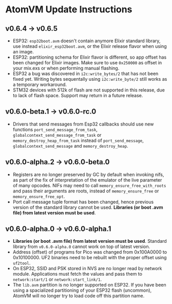 <!---
  Copyright 2023 Davide Bettio <davide@uninstall.it>

  SPDX-License-Identifier: Apache-2.0 OR LGPL-2.1-or-later
-->

# AtomVM Update Instructions

## v0.6.4 -> v0.6.5

- ESP32: `esp32boot.avm` doesn't contain anymore Elixir standard library, use instead
`elixir_esp32boot.avm`, or the Elixir release flavor when using an image.
- ESP32: partitioning schema for Elixir flavor is different, so app offset has been changed for
Elixir images. Make sure to use `0x250000` as offset in your mix.exs or when performing manual
flashing.
- ESP32 a bug was discovered in `i2c:write_bytes/2` that has not been fixed yet. Writing bytes
sequentally using `i2c:write_byte/2` still works as a temporary workaround.
- STM32 devices with 512k of flash are not supported in this release, due to lack of
flash space. Support may return in a future release.

## v0.6.0-beta.1 -> v0.6.0-rc.0

- Drivers that send messages from Esp32 callbacks should use new functions
`port_send_message_from_task`, `globalcontext_send_message_from_task` or
`memory_destroy_heap_from_task` instead of `port_send_message`,
`globalcontext_send_message` and `memory_destroy_heap`.

## v0.6.0-alpha.2 -> v0.6.0-beta.0

- Registers are no longer preserved by GC by default when invoking nifs, as part of the fix
of interpretation of the emulator of the live parameter of many opcodes. NIFs may need
to call `memory_ensure_free_with_roots` and pass their arguments are roots, instead of
`memory_ensure_free` or `memory_ensure_free_opt`.
- Port call message tuple format has been changed, hence previous version of the standard library
  cannot be used. **Libraries (or boot .avm file) from latest version must be used**.

## v0.6.0-alpha.0 -> v0.6.0-alpha.1

- **Libraries (or boot .avm file) from latest version must be used**. Standard library from
`v0.6.0-alpha.0` cannot work on top of latest version.
- Address (offset) of programs for Pico was changed from 0x100A0000 to 0x10100000. UF2
binaries need to be rebuilt with the proper offset using `uf2tool`.
- On ESP32, SSID and PSK stored in NVS are no longer read by network module. Applications
must fetch the values and pass them to `network:start/1` or `network:start_link/1`.
- The `lib.avm` partition is no longer supported on ESP32.  If you have been using a
spacialized partitioning of your ESP32 flash (uncommon), AtomVM will no longer try to load
code off this partition name.
